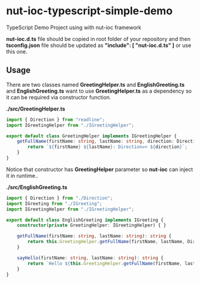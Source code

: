 # nut-ioc-typescript-simple-demo
TypeScript Demo Project using with nut-ioc framework

**nut-ioc.d.ts** file should be copied in root folder of your repository and then **tsconfig.json** file should be updated as **"include": [ "nut-ioc.d.ts" ]** or use this one.

## Usage

There are two classes named **GreetingHelper.ts** and **EnglishGreeting.ts** and **EnglishGreeting.ts** want to use **GreetingHelper.ts** as a dependency so it can be required via constructor function.

**./src/GreetingHelper.ts**
```typescript
import { Direction } from "readline";
import IGreetingHelper from "./IGreetingHelper";

export default class GreetingHelper implements IGreetingHelper {
    getFullName(firstName: string, lastName: string, direction: Direction) {
        return `${firstName} ${lastName}: Direction=> ${direction}`;
    }
}
```

Notice that constructor has **GreetingHelper** parameter so **nut-ioc** can inject it in runtime..

**./src/EnglishGreeting.ts**
```typescript
import { Direction } from "./Direction";
import IGreeting from "./IGreeting";
import IGreetingHelper from "./IGreetingHelper";

export default class EnglishGreeting implements IGreeting {
    constructor(private GreetingHelper: IGreetingHelper) { }

    getFullName(firstName: string, lastName: string): string {
        return this.GreetingHelper.getFullName(firstName, lastName, Direction.Down);
    }

    sayHello(firstName: string, lastName: string): string {
        return `Hello ${this.GreetingHelper.getFullName(firstName, lastName, Direction.Down)}`;
    }
}
```